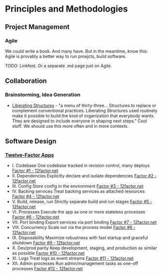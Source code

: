 # Principles and Methodologies

## Project Management

### Agile

We could write a book. And many have. But in the meantime, know this: Agile is provably a better way to run proejcts, build software. 

TODO: Linkfest. Or a separate .md page just on Agile.



## Collaboration

### Brainstorming, Idea Generation

- [Liberating Structures](http://www.liberatingstructures.com/) - "a menu of thirty-three... Structures to replace or complement conventional practices. Liberating Structures used routinely make it possible to build the kind of organization that everybody wants. They are designed to include everyone in shaping next steps." Cool stuff. We should use this more often and in more contexts.


## Software Design

### [Twelve-Factor Apps](https://12factor.net/)
- I. Codebase
    One codebase tracked in revision control, many deploys
    [Factor #1 - 12factor.net](https://12factor.net/codebase)
- II. Dependencies
    Explicitly declare and isolate dependencies
    [Factor #2 - 12factor.net](https://12factor.net/dependencies)
- III. Config
    Store config in the environment
    [Factor #3 - 12factor.net](https://12factor.net/config)
- IV. Backing services
    Treat backing services as attached resources
    [Factor #4 - 12factor.net](https://12factor.net/backing-services)
- V. Build, release, run
    Strictly separate build and run stages
    [Factor #5 - 12factor.net](https://12factor.net/build-release-run)
- VI. Processes
    Execute the app as one or more stateless processes
    [Factor #6 - 12factor.net](https://12factor.net/processes)
- VII. Port binding
    Export services via port binding
    [Factor #7 - 12factor.net](https://12factor.net/port-binding)
- VIII. Concurrency
    Scale out via the process model
    [Factor #8 - 12factor.net](https://12factor.net/concurrency)
- IX. Disposability
    Maximize robustness with fast startup and graceful shutdown
    [Factor #9 - 12factor.net](https://12factor.net/disposability)
- X. Dev/prod parity
    Keep development, staging, and production as similar as possible
    [Factor #10 - 12factor.net](https://12factor.net/dev-prod-parity)
- XI. Logs
    Treat logs as event streams
    [Factor #11 - 12factor.net](https://12factor.net/logs)
- XII. Admin processes
    Run admin/management tasks as one-off processes
    [Factor #12 - 12factor.net](https://12factor.net/admin-processes)

